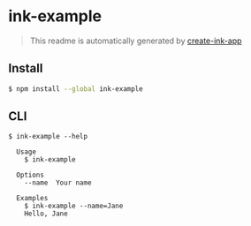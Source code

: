 # ink-example

> This readme is automatically generated by [create-ink-app](https://github.com/vadimdemedes/create-ink-app)


## Install

```bash
$ npm install --global ink-example
```


## CLI

```
$ ink-example --help

  Usage
    $ ink-example

  Options
    --name  Your name

  Examples
    $ ink-example --name=Jane
    Hello, Jane
```
